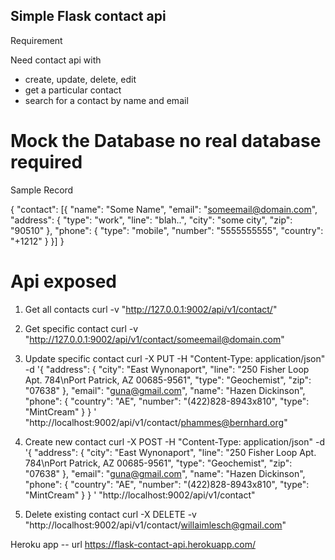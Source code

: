 Simple Flask contact api
-------------------------
Requirement

Need contact api with 
 - create, update, delete, edit
 - get a particular contact
 - search for a contact by name and email

# Mock the Database no real database required

Sample Record

{
	"contact": [{
		"name": "Some Name",
		"email": "someemail@domain.com",
		"address": {
			"type": "work",
			"line": "blah..",
			"city": "some city",
			"zip": "90510"
		},
		"phone": {
			"type": "mobile",
			"number": "5555555555",
			"country": "+1212"
		}
	}]
}
 
# Api exposed

1. Get all contacts
   curl -v "http://127.0.0.1:9002/api/v1/contact/"

2. Get specific contact
   curl -v "http://127.0.0.1:9002/api/v1/contact/someemail@domain.com"

3. Update specific contact
   curl -X PUT -H "Content-Type: application/json" -d '{
       "address": {
         "city": "East Wynonaport", 
         "line": "250 Fisher Loop Apt. 784\nPort Patrick, AZ 00685-9561", 
         "type": "Geochemist", 
         "zip": "07638"
       }, 
       "email": "guna@gmail.com", 
       "name": "Hazen Dickinson", 
       "phone": {
         "country": "AE", 
         "number": "(422)828-8943x810", 
         "type": "MintCream"
       }
    }
   ' "http://localhost:9002/api/v1/contact/phammes@bernhard.org"

4. Create new contact
   curl -X POST -H "Content-Type: application/json" -d '{
    "address": {
      "city": "East Wynonaport", 
      "line": "250 Fisher Loop Apt. 784\nPort Patrick, AZ 00685-9561", 
      "type": "Geochemist", 
      "zip": "07638"
    }, 
    "email": "guna@gmail.com", 
    "name": "Hazen Dickinson", 
    "phone": {
      "country": "AE", 
      "number": "(422)828-8943x810", 
      "type": "MintCream"
    }
 }
' "http://localhost:9002/api/v1/contact"


5. Delete existing contact
   curl -X DELETE -v "http://localhost:9002/api/v1/contact/willaimlesch@gmail.com" 

Heroku app -- url
https://flask-contact-api.herokuapp.com/
